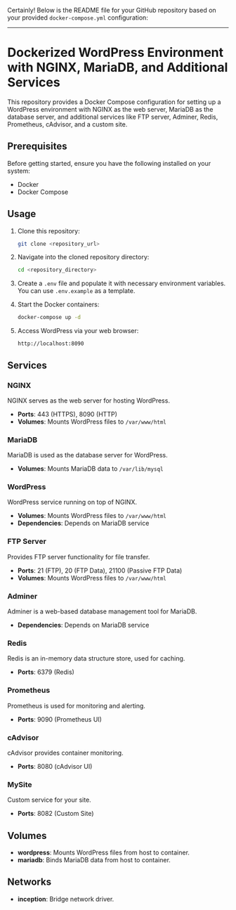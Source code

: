 Certainly! Below is the README file for your GitHub repository based on your provided `docker-compose.yml` configuration:

---

# Dockerized WordPress Environment with NGINX, MariaDB, and Additional Services

This repository provides a Docker Compose configuration for setting up a WordPress environment with NGINX as the web server, MariaDB as the database server, and additional services like FTP server, Adminer, Redis, Prometheus, cAdvisor, and a custom site.

## Prerequisites

Before getting started, ensure you have the following installed on your system:

- Docker
- Docker Compose

## Usage

1. Clone this repository:

    ```bash
    git clone <repository_url>
    ```

2. Navigate into the cloned repository directory:

    ```bash
    cd <repository_directory>
    ```

3. Create a `.env` file and populate it with necessary environment variables. You can use `.env.example` as a template.

4. Start the Docker containers:

    ```bash
    docker-compose up -d
    ```

5. Access WordPress via your web browser:

    ```
    http://localhost:8090
    ```

## Services

### NGINX

NGINX serves as the web server for hosting WordPress.

- **Ports**: 443 (HTTPS), 8090 (HTTP)
- **Volumes**: Mounts WordPress files to `/var/www/html`

### MariaDB

MariaDB is used as the database server for WordPress.

- **Volumes**: Mounts MariaDB data to `/var/lib/mysql`

### WordPress

WordPress service running on top of NGINX.

- **Volumes**: Mounts WordPress files to `/var/www/html`
- **Dependencies**: Depends on MariaDB service

### FTP Server

Provides FTP server functionality for file transfer.

- **Ports**: 21 (FTP), 20 (FTP Data), 21100 (Passive FTP Data)
- **Volumes**: Mounts WordPress files to `/var/www/html`

### Adminer

Adminer is a web-based database management tool for MariaDB.

- **Dependencies**: Depends on MariaDB service

### Redis

Redis is an in-memory data structure store, used for caching.

- **Ports**: 6379 (Redis)

### Prometheus

Prometheus is used for monitoring and alerting.

- **Ports**: 9090 (Prometheus UI)

### cAdvisor

cAdvisor provides container monitoring.

- **Ports**: 8080 (cAdvisor UI)

### MySite

Custom service for your site.

- **Ports**: 8082 (Custom Site)

## Volumes

- **wordpress**: Mounts WordPress files from host to container.
- **mariadb**: Binds MariaDB data from host to container.

## Networks

- **inception**: Bridge network driver.

